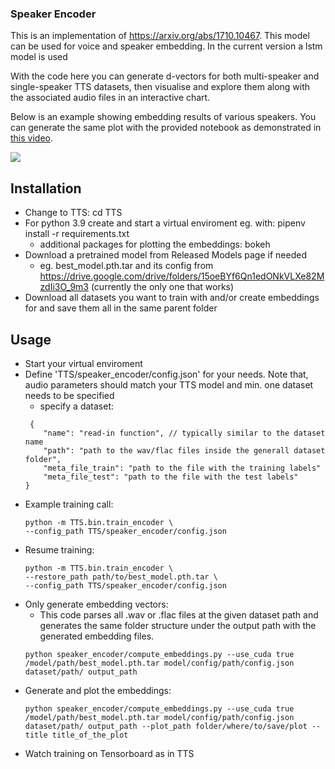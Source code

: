 ### Speaker Encoder

This is an implementation of https://arxiv.org/abs/1710.10467. This model can be used for voice and speaker embedding. In the current version a lstm model is used

With the code here you can generate d-vectors for both multi-speaker and single-speaker TTS datasets, then visualise and explore them along with the associated audio files in an interactive chart.

Below is an example showing embedding results of various speakers. You can generate the same plot with the provided notebook as demonstrated in [this video](https://youtu.be/KW3oO7JVa7Q).

![](umap.png)

<!-- Download a pretrained model from [Released Models](https://github.com/mozilla/TTS/wiki/Released-Models) page. -->

## Installation
- Change to TTS: cd TTS
- For python 3.9 create and start a virtual enviroment eg. with: pipenv install -r requirements.txt
    - additional packages for plotting the embeddings: bokeh
- Download a pretrained model from Released Models page if needed
    - eg. best_model.pth.tar and its config from https://drive.google.com/drive/folders/15oeBYf6Qn1edONkVLXe82MzdIi3O_9m3 (currently the only one that works)
- Download all datasets you want to train with and/or create embeddings for and save them all in the same parent folder

## Usage
- Start your virtual enviroment
- Define 'TTS/speaker_encoder/config.json' for your needs. Note that, audio parameters should match your TTS model and min. one dataset needs to be specified
    - specify a dataset:
    ```
     {
        "name": "read-in function", // typically similar to the dataset name 
        "path": "path to the wav/flac files inside the generall dataset folder",
        "meta_file_train": "path to the file with the training labels"
        "meta_file_test": "path to the file with the test labels" 
    }
    ``` 
- Example training call:
    ```
    python -m TTS.bin.train_encoder \
    --config_path TTS/speaker_encoder/config.json
    ```
- Resume training:
    ```
    python -m TTS.bin.train_encoder \
    --restore_path path/to/best_model.pth.tar \
    --config_path TTS/speaker_encoder/config.json
    ```
- Only generate embedding vectors:
    - This code parses all .wav or .flac files at the given dataset path and generates the same folder structure under the output path with the generated embedding files.
    ```
    python speaker_encoder/compute_embeddings.py --use_cuda true /model/path/best_model.pth.tar model/config/path/config.json dataset/path/ output_path
    ``` 
- Generate and plot the embeddings:
    ```
    python speaker_encoder/compute_embeddings.py --use_cuda true /model/path/best_model.pth.tar model/config/path/config.json dataset/path/ output_path --plot_path folder/where/to/save/plot --title title_of_the_plot
    ``` 
- Watch training on Tensorboard as in TTS
